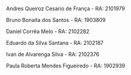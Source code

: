 Andres Queiroz Cesario de França - RA: 2101979

Bruno Bonaita dos Santos - RA: 1903809

Daniel Corrêa Melo - RA: 2102282

Eduardo da Silva Santana - RA: 2102187

Ivan de Alvarenga Silva - RA: 2102376

Paula Roberta Mendes Figueiredo - RA: 1902939
